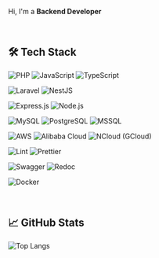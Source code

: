 Hi, I'm a **Backend Developer**

<br/>

## 🛠 Tech Stack

![PHP](https://img.shields.io/badge/PHP-777BB4?style=flat&logo=php&logoColor=white)
![JavaScript](https://img.shields.io/badge/JavaScript-F7DF1E?style=flat&logo=javascript&logoColor=black)
![TypeScript](https://img.shields.io/badge/TypeScript-007ACC?style=flat&logo=typescript&logoColor=white)

![Laravel](https://img.shields.io/badge/Laravel-FF2D20?style=flat&logo=laravel&logoColor=white)
![NestJS](https://img.shields.io/badge/NestJS-E0234E?style=flat&logo=nestjs&logoColor=white)

![Express.js](https://img.shields.io/badge/Express.js-000000?style=flat&logo=express&logoColor=white)
![Node.js](https://img.shields.io/badge/Node.js-339933?style=flat&logo=node.js&logoColor=white)

![MySQL](https://img.shields.io/badge/MySQL-4479A1?style=flat&logo=mysql&logoColor=white)
![PostgreSQL](https://img.shields.io/badge/PostgreSQL-316192?style=flat&logo=postgresql&logoColor=white)
![MSSQL](https://img.shields.io/badge/MSSQL-CC2927?style=flat&logo=microsoft-sql-server&logoColor=white)

![AWS](https://img.shields.io/badge/AWS-232F3E?style=flat&logo=amazon-aws&logoColor=white)
![Alibaba Cloud](https://img.shields.io/badge/Alibaba%20Cloud-FF6A00?style=flat&logo=alibaba-cloud&logoColor=white)
![NCloud (GCloud)](https://img.shields.io/badge/Naver%20Cloud-03C75A?style=flat&logo=naver&logoColor=white)

![Lint](https://img.shields.io/badge/ESLint-4B32C3?style=flat&logo=eslint&logoColor=white)
![Prettier](https://img.shields.io/badge/Prettier-F7B93E?style=flat&logo=prettier&logoColor=white)

![Swagger](https://img.shields.io/badge/Swagger-85EA2D?style=flat&logo=swagger&logoColor=black)
![Redoc](https://img.shields.io/badge/Redoc-000000?style=flat&logo=redoc&logoColor=white)

![Docker](https://img.shields.io/badge/Docker-2496ED?style=flat&logo=docker&logoColor=white)

<br/>

## 📈 GitHub Stats

![Top Langs](https://github-readme-stats.vercel.app/api/top-langs/?username=yourusername&layout=compact)
